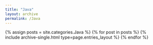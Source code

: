 ```yaml
---
title: "Java"
layout: archive
permalink: /Java
---
```



{% assign posts = site.categories.Java %}
{% for post in posts %} {% include archive-single.html type=page.entries_layout %} {% endfor %}
